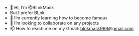 - 👋 Hi, I’m @BLnkMask
- But I prefer BLnk
- 🌱 I’m currently learning how to become famous
- 💞️ I’m looking to collaborate on any projects
- 📫 How to reach me on my Gmail: blnkmask999@gmail.com

<!---
BLnkMask/BLnkMask is a ✨ special ✨ repository because its `README.md` (this file) appears on your GitHub profile.
You can click the Preview link to take a look at your changes.
--->
